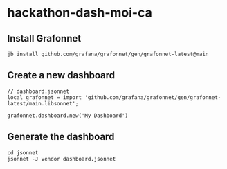 # hackathon-dash-moi-ca

## Install Grafonnet

```console
jb install github.com/grafana/grafonnet/gen/grafonnet-latest@main
```

## Create a new dashboard

```jsonnet
// dashboard.jsonnet
local grafonnet = import 'github.com/grafana/grafonnet/gen/grafonnet-latest/main.libsonnet';

grafonnet.dashboard.new('My Dashboard')
```

## Generate the dashboard

```console
cd jsonnet
jsonnet -J vendor dashboard.jsonnet
```

